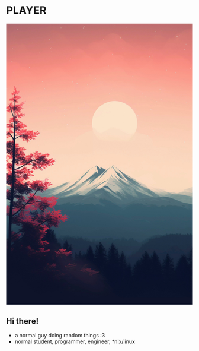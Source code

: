 # **PLAYER**
![img](pic.png)
## Hi there!
- a normal guy doing random things :3
- normal student, programmer, engineer, *nix/linux

